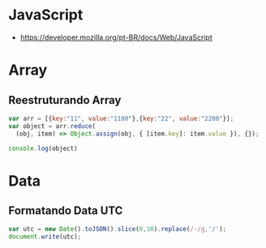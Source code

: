 # JavaScript

* https://developer.mozilla.org/pt-BR/docs/Web/JavaScript

# Array

## Reestruturando Array

```javascript
var arr = [{key:"11", value:"1100"},{key:"22", value:"2200"}];
var object = arr.reduce(
  (obj, item) => Object.assign(obj, { [item.key]: item.value }), {});

console.log(object)
```


# Data

## Formatando Data UTC

```javascript
var utc = new Date().toJSON().slice(0,10).replace(/-/g,'/');
document.write(utc);
```
